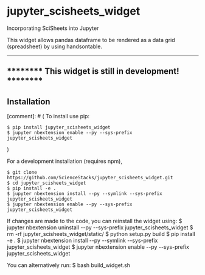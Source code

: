jupyter_scisheets_widget
===============================

Incorporating SciSheets into Jupyter

This widget allows pandas dataframe to be rendered as a data grid (spreadsheet)
by using handsontable.

______________________________________________________
******** This widget is still in development! ********
------------------------------------------------------

Installation
------------

[comment]: # (
To install use pip:

    $ pip install jupyter_scisheets_widget
    $ jupyter nbextension enable --py --sys-prefix jupyter_scisheets_widget
)

For a development installation (requires npm),

    $ git clone https://github.com/ScienceStacks/jupyter_scisheets_widget.git
    $ cd jupyter_scisheets_widget
    $ pip install -e .
    $ jupyter nbextension install --py --symlink --sys-prefix jupyter_scisheets_widget
    $ jupyter nbextension enable --py --sys-prefix jupyter_scisheets_widget

If changes are made to the code, you can reinstall the widget using:
    $ jupyter nbextension uninstall --py --sys-prefix jupyter_scisheets_widget
    $ rm -rf jupyter_scisheets_widget/static/
    $ python setup.py build
    $ pip install -e .
    $ jupyter nbextension install --py --symlink --sys-prefix jupyter_scisheets_widget
    $ jupyter nbextension enable --py --sys-prefix jupyter_scisheets_widget

You can alternatively run:
    $ bash build_widget.sh
                                                                    
